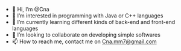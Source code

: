 - 👋 Hi, I’m @Cna
- 👀 I’m interested in programming with Java or C++ languages
- 🌱 I’m currently learning different kinds of back-end and front-end languages
- 💞️ I’m looking to collaborate on developing simple softwares
- 📫 How to reach me, contact me on Cna.mm7@gmail.com

<!---
Cnamm7/Cnamm7 is a ✨ special ✨ repository because its `README.md` (this file) appears on your GitHub profile.
You can click the Preview link to take a look at your changes.
--->
